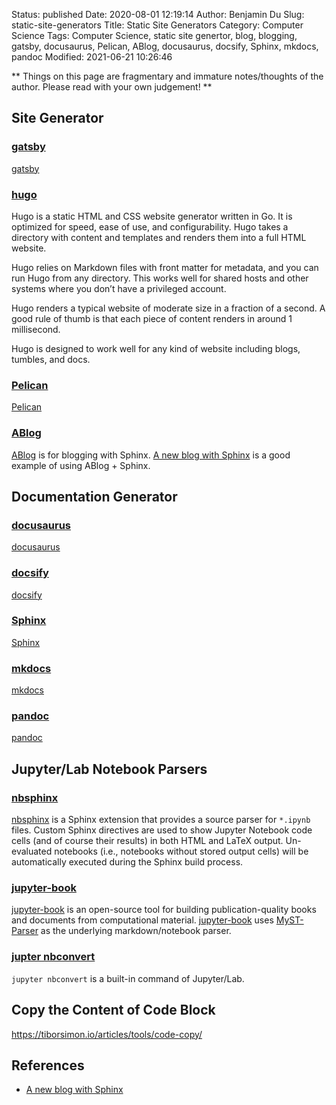 Status: published
Date: 2020-08-01 12:19:14
Author: Benjamin Du
Slug: static-site-generators
Title: Static Site Generators
Category: Computer Science
Tags: Computer Science, static site genertor, blog, blogging, gatsby, docusaurus, Pelican, ABlog, docusaurus, docsify, Sphinx, mkdocs, pandoc
Modified: 2021-06-21 10:26:46

**
Things on this page are fragmentary and immature notes/thoughts of the author.
Please read with your own judgement!
**

## Site Generator 

### [gatsby](https://github.com/gatsbyjs/gatsby)
[gatsby](https://github.com/gatsbyjs/gatsby)

### [hugo](https://github.com/gohugoio/hugo)

Hugo is a static HTML and CSS website generator written in Go. 
It is optimized for speed, ease of use, and configurability. 
Hugo takes a directory with content and templates and renders them into a full HTML website.

Hugo relies on Markdown files with front matter for metadata, 
and you can run Hugo from any directory. 
This works well for shared hosts and other systems where you don’t have a privileged account.

Hugo renders a typical website of moderate size in a fraction of a second. 
A good rule of thumb is that each piece of content renders in around 1 millisecond.

Hugo is designed to work well for any kind of website including blogs, tumbles, and docs.

### [Pelican](http://www.legendu.net/misc/blog/pelican-tips/)
[Pelican](http://www.legendu.net/misc/blog/pelican-tips/)

### [ABlog](https://github.com/sunpy/ablog)
[ABlog](https://github.com/sunpy/ablog)
is for blogging with Sphinx.
[A new blog with Sphinx](https://predictablynoisy.com/posts/2020/sphinx-blogging/)
is a good example of using ABlog + Sphinx.

## Documentation Generator 

### [docusaurus](https://github.com/facebook/docusaurus)
[docusaurus](https://github.com/facebook/docusaurus)

### [docsify](https://github.com/docsifyjs/docsify)
[docsify](https://github.com/docsifyjs/docsify)

### [Sphinx](https://github.com/sphinx-doc/sphinx)
[Sphinx](https://github.com/sphinx-doc/sphinx)

### [mkdocs](https://github.com/mkdocs/mkdocs)
[mkdocs](https://github.com/mkdocs/mkdocs)

### [pandoc](https://github.com/jgm/pandoc)
[pandoc](https://github.com/jgm/pandoc)

## Jupyter/Lab Notebook Parsers

### [nbsphinx](https://github.com/spatialaudio/nbsphinx)
[nbsphinx](https://github.com/spatialaudio/nbsphinx)
is a Sphinx extension that provides a source parser for `*.ipynb` files. 
Custom Sphinx directives are used to show Jupyter Notebook code cells 
(and of course their results) in both HTML and LaTeX output. 
Un-evaluated notebooks (i.e., notebooks without stored output cells) 
will be automatically executed during the Sphinx build process.

### [jupyter-book](https://github.com/executablebooks/jupyter-book)
[jupyter-book](https://github.com/executablebooks/jupyter-book)
is an open-source tool for building publication-quality books 
and documents from computational material.
[jupyter-book](https://github.com/executablebooks/jupyter-book)
uses
[MyST-Parser](https://github.com/executablebooks/MyST-Parser)
as the underlying markdown/notebook parser.

### [jupter nbconvert](https://github.com/jupyter/nbconvert)

`jupyter nbconvert` is a built-in command of Jupyter/Lab. 

## Copy the Content of Code Block 

https://tiborsimon.io/articles/tools/code-copy/

## References
- [A new blog with Sphinx](https://predictablynoisy.com/posts/2020/sphinx-blogging/)
